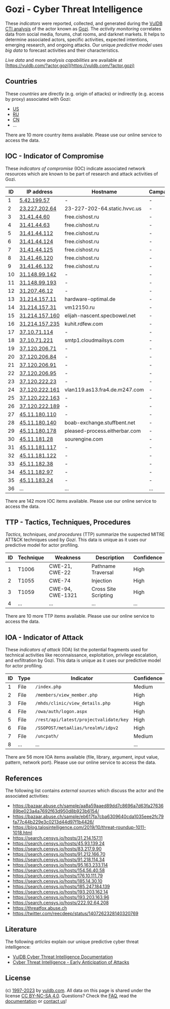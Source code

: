 # Gozi - Cyber Threat Intelligence

These _indicators_ were reported, collected, and generated during the [VulDB CTI analysis](https://vuldb.com/?kb.cti) of the actor known as [Gozi](https://vuldb.com/?actor.gozi). The _activity monitoring_ correlates data from social media, forums, chat rooms, and darknet markets. It helps to determine associated actors, specific activities, expected intentions, emerging research, and ongoing attacks. Our unique _predictive model_ uses _big data_ to forecast activities and their characteristics.

_Live data_ and more _analysis capabilities_ are available at [https://vuldb.com/?actor.gozi](https://vuldb.com/?actor.gozi)

## Countries

These _countries_ are directly (e.g. origin of attacks) or indirectly (e.g. access by proxy) associated with Gozi:

* [US](https://vuldb.com/?country.us)
* [RU](https://vuldb.com/?country.ru)
* [CN](https://vuldb.com/?country.cn)
* ...

There are 10 more country items available. Please use our online service to access the data.

## IOC - Indicator of Compromise

These _indicators of compromise_ (IOC) indicate associated network resources which are known to be part of research and attack activities of Gozi.

ID | IP address | Hostname | Campaign | Confidence
-- | ---------- | -------- | -------- | ----------
1 | [5.42.199.57](https://vuldb.com/?ip.5.42.199.57) | - | - | High
2 | [23.227.202.64](https://vuldb.com/?ip.23.227.202.64) | 23-227-202-64.static.hvvc.us | - | High
3 | [31.41.44.60](https://vuldb.com/?ip.31.41.44.60) | free.cishost.ru | - | High
4 | [31.41.44.63](https://vuldb.com/?ip.31.41.44.63) | free.cishost.ru | - | High
5 | [31.41.44.112](https://vuldb.com/?ip.31.41.44.112) | free.cishost.ru | - | High
6 | [31.41.44.124](https://vuldb.com/?ip.31.41.44.124) | free.cishost.ru | - | High
7 | [31.41.44.125](https://vuldb.com/?ip.31.41.44.125) | free.cishost.ru | - | High
8 | [31.41.46.120](https://vuldb.com/?ip.31.41.46.120) | free.cishost.ru | - | High
9 | [31.41.46.132](https://vuldb.com/?ip.31.41.46.132) | free.cishost.ru | - | High
10 | [31.148.99.142](https://vuldb.com/?ip.31.148.99.142) | - | - | High
11 | [31.148.99.193](https://vuldb.com/?ip.31.148.99.193) | - | - | High
12 | [31.207.46.12](https://vuldb.com/?ip.31.207.46.12) | - | - | High
13 | [31.214.157.11](https://vuldb.com/?ip.31.214.157.11) | hardware-optimal.de | - | High
14 | [31.214.157.31](https://vuldb.com/?ip.31.214.157.31) | vm12150.ru | - | High
15 | [31.214.157.160](https://vuldb.com/?ip.31.214.157.160) | elijah-nascent.specbowel.net | - | High
16 | [31.214.157.235](https://vuldb.com/?ip.31.214.157.235) | kuhit.rdfew.com | - | High
17 | [37.10.71.114](https://vuldb.com/?ip.37.10.71.114) | - | - | High
18 | [37.10.71.221](https://vuldb.com/?ip.37.10.71.221) | smtp1.cloudmailsys.com | - | High
19 | [37.120.206.71](https://vuldb.com/?ip.37.120.206.71) | - | - | High
20 | [37.120.206.84](https://vuldb.com/?ip.37.120.206.84) | - | - | High
21 | [37.120.206.91](https://vuldb.com/?ip.37.120.206.91) | - | - | High
22 | [37.120.206.95](https://vuldb.com/?ip.37.120.206.95) | - | - | High
23 | [37.120.222.23](https://vuldb.com/?ip.37.120.222.23) | - | - | High
24 | [37.120.222.161](https://vuldb.com/?ip.37.120.222.161) | vlan119.as13.fra4.de.m247.com | - | High
25 | [37.120.222.163](https://vuldb.com/?ip.37.120.222.163) | - | - | High
26 | [37.120.222.189](https://vuldb.com/?ip.37.120.222.189) | - | - | High
27 | [45.11.180.110](https://vuldb.com/?ip.45.11.180.110) | - | - | High
28 | [45.11.180.140](https://vuldb.com/?ip.45.11.180.140) | boab-exchange.stuffbent.net | - | High
29 | [45.11.180.178](https://vuldb.com/?ip.45.11.180.178) | pleased-process.eitherbar.com | - | High
30 | [45.11.181.28](https://vuldb.com/?ip.45.11.181.28) | sourengine.com | - | High
31 | [45.11.181.117](https://vuldb.com/?ip.45.11.181.117) | - | - | High
32 | [45.11.181.122](https://vuldb.com/?ip.45.11.181.122) | - | - | High
33 | [45.11.182.38](https://vuldb.com/?ip.45.11.182.38) | - | - | High
34 | [45.11.182.97](https://vuldb.com/?ip.45.11.182.97) | - | - | High
35 | [45.11.183.24](https://vuldb.com/?ip.45.11.183.24) | - | - | High
36 | ... | ... | ... | ...

There are 142 more IOC items available. Please use our online service to access the data.

## TTP - Tactics, Techniques, Procedures

_Tactics, techniques, and procedures_ (TTP) summarize the suspected MITRE ATT&CK techniques used by _Gozi_. This data is unique as it uses our predictive model for actor profiling.

ID | Technique | Weakness | Description | Confidence
-- | --------- | -------- | ----------- | ----------
1 | T1006 | CWE-21, CWE-22 | Pathname Traversal | High
2 | T1055 | CWE-74 | Injection | High
3 | T1059 | CWE-94, CWE-1321 | Cross Site Scripting | High
4 | ... | ... | ... | ...

There are 10 more TTP items available. Please use our online service to access the data.

## IOA - Indicator of Attack

These _indicators of attack_ (IOA) list the potential fragments used for technical activities like reconnaissance, exploitation, privilege escalation, and exfiltration by Gozi. This data is unique as it uses our predictive model for actor profiling.

ID | Type | Indicator | Confidence
-- | ---- | --------- | ----------
1 | File | `/index.php` | Medium
2 | File | `/members/view_member.php` | High
3 | File | `/mhds/clinic/view_details.php` | High
4 | File | `/owa/auth/logon.aspx` | High
5 | File | `/rest/api/latest/projectvalidate/key` | High
6 | File | `/SSOPOST/metaAlias/%realm%/idpv2` | High
7 | File | `/uncpath/` | Medium
8 | ... | ... | ...

There are 56 more IOA items available (file, library, argument, input value, pattern, network port). Please use our online service to access the data.

## References

The following list contains _external sources_ which discuss the actor and the associated activities:

* https://bazaar.abuse.ch/sample/aa8a59aaed89dd7c8696a7d63fa2763689be023a4a7692f63d950d8b923b6154/
* https://bazaar.abuse.ch/sample/eb617fa7cba6309640cda1035eee2fc79fa77c44b229e3c0213d44d97f1b4426/
* https://blog.talosintelligence.com/2019/10/threat-roundup-1011-1018.html
* https://search.censys.io/hosts/31.214.157.11
* https://search.censys.io/hosts/45.93.139.24
* https://search.censys.io/hosts/83.217.9.90
* https://search.censys.io/hosts/91.212.166.70
* https://search.censys.io/hosts/91.218.114.34
* https://search.censys.io/hosts/95.163.233.114
* https://search.censys.io/hosts/154.56.40.58
* https://search.censys.io/hosts/176.10.111.79
* https://search.censys.io/hosts/185.14.30.10
* https://search.censys.io/hosts/185.247.184.139
* https://search.censys.io/hosts/193.203.162.14
* https://search.censys.io/hosts/193.203.163.96
* https://search.censys.io/hosts/222.92.64.208
* https://threatfox.abuse.ch
* https://twitter.com/reecdeep/status/1407262328140320769

## Literature

The following _articles_ explain our unique predictive cyber threat intelligence:

* [VulDB Cyber Threat Intelligence Documentation](https://vuldb.com/?kb.cti)
* [Cyber Threat Intelligence - Early Anticipation of Attacks](https://www.scip.ch/en/?labs.20201022)

## License

(c) [1997-2023](https://vuldb.com/?kb.changelog) by [vuldb.com](https://vuldb.com/?kb.about). All data on this page is shared under the license [CC BY-NC-SA 4.0](https://creativecommons.org/licenses/by-nc-sa/4.0/). Questions? Check the [FAQ](https://vuldb.com/?kb.faq), read the [documentation](https://vuldb.com/?kb) or [contact us](https://vuldb.com/?contact)!
